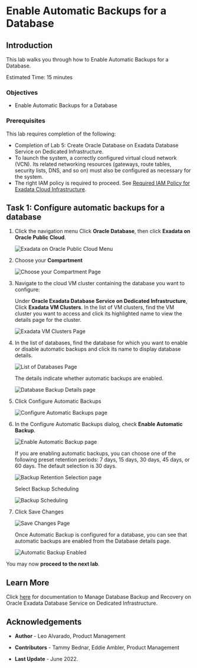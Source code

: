 


# Enable Automatic Backups for a Database


## Introduction

This lab walks you through how to Enable Automatic Backups for a Database.

Estimated Time: 15 minutes



### Objectives

-   Enable Automatic Backups for a Database


### Prerequisites

This lab requires completion of the following:

* Completion of Lab 5: Create Oracle Database on Exadata Database Service on Dedicated Infrastructure.
* To launch the system, a correctly configured virtual cloud network (VCN). Its related networking resources (gateways, route tables, security lists, DNS, and so on) must also be configured as necessary for the system.
* The right IAM policy is required to proceed. See [Required IAM Policy for Exadata Cloud Infrastructure](https://docs.oracle.com/en-us/iaas/exadatacloud/exacs/preparing-for-ecc-deployment.html#GUID-EA03F7BC-7D8E-4177-AFF4-615F71C390CD).



## Task 1: Configure automatic backups for a database


1. Click the navigation menu Click **Oracle Database**, then click **Exadata on Oracle Public Cloud**.

    ![Exadata on Oracle Public Cloud Menu](./images/exadb-d-menu.png " ")

2. Choose your **Compartment**

    ![Choose your Compartment Page](./images/choose-compartment.png " ")


3. Navigate to the cloud VM cluster containing the database you want to configure:

    Under **Oracle Exadata Database Service on Dedicated Infrastructure**, Click **Exadata VM Clusters**. In the list of VM clusters, find the VM cluster you want to access and click its highlighted name to view the details page for the cluster.

    ![Exadata VM Clusters Page](./images/exavmclusters.png " ")


4. In the list of databases, find the database for which you want to enable or disable automatic backups and click its name to
   display database details.

   ![List of Databases Page](./images/db-list.png " ")


   The details indicate whether automatic backups are enabled.

   ![Database Backup Details page](./images/db-backup-details.png " ")

5. Click Configure Automatic Backups

   ![Configure Automatic Backups page](./images/configure-automatic-backup.png " ")

6. In the Configure Automatic Backups dialog, check **Enable Automatic Backup**.

   ![Enable Automatic Backup page](./images/enable-automatic-backup.png " ")

   If you are enabling automatic backups, you can choose one of the following preset retention periods: 7 days, 15 days, 30 days, 45 days, or 60 days. The default selection is 30 days.

   ![Backup Retention Selection page](./images/backup-retention.png " ")

   Select Backup Scheduling

   ![Backup Scheduling](./images/backup-sched.png " ")

7. Click Save Changes

   ![Save Changes Page](./images/save-changes.png " ")

   Once Automatic Backup is configured for a database, you can see that automatic backups are enabled from the Database details page.

   ![Automatic Backup Enabled](./images/automatic-backup-enabled.png " ")


You may now **proceed to the next lab**.

## Learn More

Click [here](https://docs.oracle.com/en-us/iaas/exadatacloud/exacs/ecs-managing-db-backup-and-recovery.html) for documentation to Manage Database Backup and Recovery on Oracle Exadata Database Service on Dedicated Infrastructure.


## Acknowledgements

* **Author** - Leo Alvarado, Product Management

* **Contributors** - Tammy Bednar, Eddie Ambler, Product Management

* **Last Update** - June 2022.
